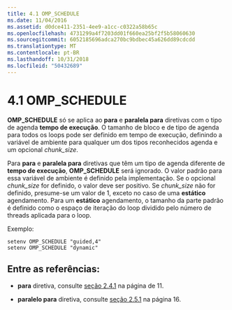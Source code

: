 ```yaml
---
title: 4.1 OMP_SCHEDULE
ms.date: 11/04/2016
ms.assetid: d0dce411-2351-4ee9-a1cc-c0322a58b65c
ms.openlocfilehash: 4731299a4f7203dd01f660ea25bf2f5b58060630
ms.sourcegitcommit: 6052185696adca270bc9bdbec45a626dd89cdcdd
ms.translationtype: MT
ms.contentlocale: pt-BR
ms.lasthandoff: 10/31/2018
ms.locfileid: "50432689"
---
```

# <a name="41-ompschedule"></a>4.1 OMP_SCHEDULE

**OMP_SCHEDULE** só se aplica ao **para** e **paralela para** diretivas com o tipo de agenda **tempo de execução**. O tamanho de bloco e de tipo de agenda para todos os loops pode ser definido em tempo de execução, definindo a variável de ambiente para qualquer um dos tipos reconhecidos agenda e um opcional *chunk_size*.

Para **para** e **paralela para** diretivas que têm um tipo de agenda diferente de **tempo de execução**, **OMP_SCHEDULE** será ignorado. O valor padrão para essa variável de ambiente é definido pela implementação. Se o opcional *chunk_size* for definido, o valor deve ser positivo. Se *chunk_size* não for definido, presume-se um valor de 1, exceto no caso de uma **estático** agendamento. Para um **estático** agendamento, o tamanho da parte padrão é definido como o espaço de iteração do loop dividido pelo número de threads aplicada para o loop.

Exemplo:

```
setenv OMP_SCHEDULE "guided,4"
setenv OMP_SCHEDULE "dynamic"
```

## <a name="cross-references"></a>Entre as referências:

- **para** diretiva, consulte [seção 2.4.1](../../parallel/openmp/2-4-1-for-construct.md) na página de 11.

- **paralelo para** diretiva, consulte [seção 2.5.1](../../parallel/openmp/2-5-1-parallel-for-construct.md) na página 16.
